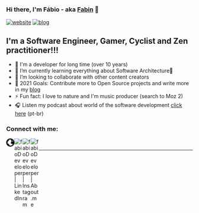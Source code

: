 ### Hi there, I'm Fábio - aka [Fabin][website] 👋

[![website](https://img.shields.io/website?label=fabioDeveloper.com&style=for-the-badge&url=https://fabiodeveloper.com)](https://www.fabiodeveloper.com/)
[![blog](https://img.shields.io/website?label=CriarProgramas.com&style=for-the-badge&url=https://criarprogramas.com)](https://criarprogramas.com/)

## I'm a Software Engineer, Gamer, Cyclist and Zen practitioner!!!

- 🔭 I'm a developer for long time (over 10 years)
- 🌱 I’m currently learning everything about Software Architecture🤣
- 👯 I’m looking to collaborate with other content creators
- 🥅 2021 Goals: Contribute more to Open Source projects and write more in my [blog]
- ⚡ Fun fact: I love to nature and I'm music producer (search to Moz 2)
- 🎧 Listen my podcast about world of the software development [click here] (pt-br)

### Connect with me:

[<img align="left" alt="fabioDeveloper | fabioDeveloper" width="22px" src="https://raw.githubusercontent.com/iconic/open-iconic/master/svg/globe.svg" />][website]
[<img align="left" alt="fabioDeveloper | LinkedIn" width="22px" src="https://cdn.jsdelivr.net/npm/simple-icons@v3/icons/linkedin.svg" />][linkedin]
[<img align="left" alt="fabioDeveloper | Instagram" width="22px" src="https://cdn.jsdelivr.net/npm/simple-icons@v3/icons/instagram.svg" />][instagram]
[<img align="left" alt="fabioDeveloper | About.me" width="22px" src="https://icon-icons.com/icons2/2389/PNG/48/about_me_logo_icon_145530.png" />][about.me]

<br />

---
[website]: http://fabiodeveloper.com/
[blog]: http://criarprogramas.com
[instagram]: https://instagram.com/mrfabiogeek
[linkedin]: https://www.linkedin.com/in/fabio-almeida100
[about.me]: https://about.me/fabioalmeida.dsn
[click here]: https://open.spotify.com/show/60S25UENQ8oqboCk8o24xd?si=9pjEhTbyQ9SY7UT9TWKzPg
